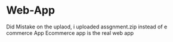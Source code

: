 # Web-App
Did Mistake on the uplaod, i uploaded assgnment.zip instead of e commerce App
Ecommerce app is the real web app
